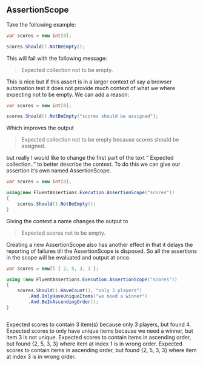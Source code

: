 ## AssertionScope

Take the following example:
```csharp
var scores = new int[0];

scores.Should().NotBeEmpty();
```
This will fail with the following message:

> Expected collection not to be empty.


This is nice but if this assert is in a larger context of say a browser automation test it does not provide much context of what we where expecting not to be empty. We can add a reason:
```csharp
var scores = new int[0];

scores.Should().NotBeEmpty("scores should be assigned");
```
Which improves the output 

> Expected collection not to be empty because scores should be assigned.

but really I would like to change the first part of the text “ Expected collection..” to better describe the context.
To do this we can give our assertion it’s own named AssertionScope.

```csharp
var scores = new int[0];

using(new FluentAssertions.Execution.AssertionScope("scores"))
{
	scores.Should().NotBeEmpty();
}
```

Giving the context a name changes the output to
> Expected scores not to be empty.


Creating a new AssertionScope also has another effect in that it delays the reporting of failures till the AssertionScope is disposed. So all the assertions in the scope will be evaluated and output at once.
```csharp
var scores = new[] { 2, 5, 3, 3 };

using (new FluentAssertions.Execution.AssertionScope("scores"))
{
	scores.Should().HaveCount(3, "only 3 players")
		.And.OnlyHaveUniqueItems("we need a winner")
		.And.BeInAscendingOrder();
}
```

> ```
Expected scores to contain 3 item(s) because only 3 players, but found 4.
Expected scores to only have unique items because we need a winner, but item 3 is not unique.
Expected scores to contain items in ascending order, but found {2, 5, 3, 3} where item at index 1 is in wrong order.
Expected scores to contain items in ascending order, but found {2, 5, 3, 3} where item at index 3 is in wrong order.
```